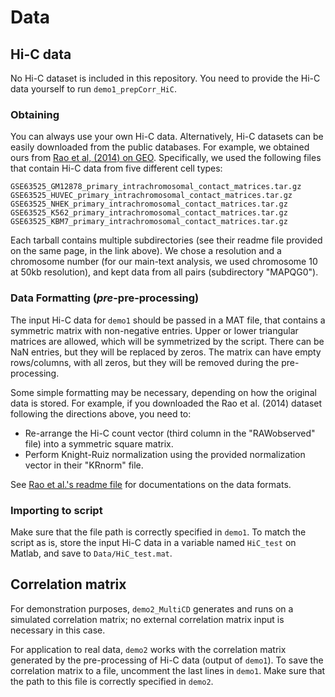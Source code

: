# Data #

## Hi-C data

No Hi-C dataset is included in this repository. You need to provide the Hi-C data yourself to run `demo1_prepCorr_HiC`.

### Obtaining
You can always use your own Hi-C data. Alternatively, Hi-C datasets can be easily downloaded from the public databases. For example, we obtained ours from [Rao et al, (2014) on GEO](https://www.ncbi.nlm.nih.gov/geo/query/acc.cgi?acc=GSE63525). Specifically, we used the following files that contain Hi-C data from five different cell types:

```
GSE63525_GM12878_primary_intrachromosomal_contact_matrices.tar.gz
GSE63525_HUVEC_primary_intrachromosomal_contact_matrices.tar.gz
GSE63525_NHEK_primary_intrachromosomal_contact_matrices.tar.gz
GSE63525_K562_primary_intrachromosomal_contact_matrices.tar.gz
GSE63525_KBM7_primary_intrachromosomal_contact_matrices.tar.gz

```

Each tarball contains multiple subdirectories (see their readme file provided on the same page, in the link above). We chose a resolution and a chromosome number (for our main-text analysis, we used chromosome 10 at 50kb resolution), and kept data from all pairs (subdirectory "MAPQG0").


### Data Formatting (_pre_-pre-processing)

The input Hi-C data for `demo1` should be passed in a MAT file, that contains a symmetric matrix with non-negative entries. Upper or lower triangular matrices are allowed, which will be symmetrized by the script. 
There can be NaN entries, but they will be replaced by zeros. The matrix can have empty rows/columns, with all zeros, but they will be removed during the pre-processing. 

Some simple formatting may be necessary, depending on how the original data is stored. For example, if you downloaded the Rao et al. (2014) dataset following the directions above, you need to:

- Re-arrange the Hi-C count vector (third column in the "RAWobserved" file) into a symmetric square matrix. 
- Perform Knight-Ruiz normalization using the provided normalization vector in their "KRnorm" file.

See [Rao et al.'s readme file](https://www.ncbi.nlm.nih.gov/geo/download/?acc=GSE63525&format=file&file=GSE63525%5FGM12878%5Fprimary%5FREADME%2Ertf) for documentations on the data formats.


### Importing to script
Make sure that the file path is correctly specified in `demo1`. To match the script as is, store the input Hi-C data in a variable named `HiC_test` on Matlab, and save to `Data/HiC_test.mat`.



## Correlation matrix

For demonstration purposes, `demo2_MultiCD` generates and runs on a simulated correlation matrix; no external correlation matrix input is necessary in this case.

For application to real data, `demo2` works with the correlation matrix generated by the pre-processing of Hi-C data (output of `demo1`). To save the correlation matrix to a file, uncomment the last lines in `demo1`.
Make sure that the path to this file is correctly specified in `demo2`.